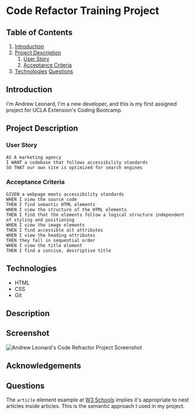# Code Refactor Training Project

## Table of Contents

1. [Introduction](#Introduction)
2. [Project Description](#project-description)
    1. [User Story](#user-story)
    2. [Acceptance Criteria](#acceptance-criteria)
3. [Technologies](#Technologies)
   [Questions](#Questions)

## Introduction

I'm Andrew Leonard, I'm a new developer, and this is my first assigned project for UCLA Extension's Coding Bootcamp.

## Project Description

### User Story

```
AS A marketing agency
I WANT a codebase that follows accessibility standards
SO THAT our own site is optimized for search engines
```

### Acceptance Criteria

```
GIVEN a webpage meets accessibility standards
WHEN I view the source code
THEN I find semantic HTML elements
WHEN I view the structure of the HTML elements
THEN I find that the elements follow a logical structure independent of styling and positioning
WHEN I view the image elements
THEN I find accessible alt attributes
WHEN I view the heading attributes
THEN they fall in sequential order
WHEN I view the title element
THEN I find a concise, descriptive title
```

## Technologies

-   HTML
-   CSS
-   Git

## Description

## Screenshot

![Andrew Leonard's Code Refractor Project Screenshot](./Develop/assets/images/TBD)

## Acknowledgements

## Questions

The `article` element example at [W3 Schools](https://www.w3schools.com/tags/tryit.asp?filename=tryhtml5_article2) implies it's appropriate to nest articles inside articles. This is the semantic approach I used in my project.
